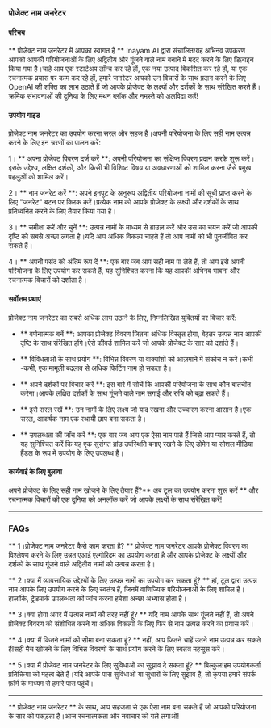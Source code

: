 ### प्रोजेक्ट नाम जनरेटर

#### परिचय
** प्रोजेक्ट नाम जनरेटर में आपका स्वागत है ** Inayam AI द्वारा संचालित!यह अभिनव उपकरण आपको आपकी परियोजनाओं के लिए अद्वितीय और गूंजने वाले नाम बनाने में मदद करने के लिए डिज़ाइन किया गया है।चाहे आप एक स्टार्टअप लॉन्च कर रहे हों, एक नया उत्पाद विकसित कर रहे हों, या एक रचनात्मक प्रयास पर काम कर रहे हों, हमारे जनरेटर आपको उन विचारों के साथ प्रदान करने के लिए OpenAI की शक्ति का लाभ उठाते हैं जो आपके प्रोजेक्ट के लक्ष्यों और दर्शकों के साथ संरेखित करते हैं।क्रमिक संभावनाओं की दुनिया के लिए मंथन ब्लॉक और नमस्ते को अलविदा कहें!

#### उपयोग गाइड
प्रोजेक्ट नाम जनरेटर का उपयोग करना सरल और सहज है।अपनी परियोजना के लिए सही नाम उत्पन्न करने के लिए इन चरणों का पालन करें:

1। ** अपना प्रोजेक्ट विवरण दर्ज करें **: अपनी परियोजना का संक्षिप्त विवरण प्रदान करके शुरू करें।इसके उद्देश्य, लक्षित दर्शकों, और किसी भी विशिष्ट विषय या अवधारणाओं को शामिल करना जैसे प्रमुख पहलुओं को शामिल करें।

2। ** नाम जनरेट करें **: अपने इनपुट के अनुरूप अद्वितीय परियोजना नामों की सूची प्राप्त करने के लिए "जनरेट" बटन पर क्लिक करें।प्रत्येक नाम को आपके प्रोजेक्ट के लक्ष्यों और दर्शकों के साथ प्रतिध्वनित करने के लिए तैयार किया गया है।

3। ** समीक्षा करें और चुनें **: उत्पन्न नामों के माध्यम से ब्राउज़ करें और उस का चयन करें जो आपकी दृष्टि को सबसे अच्छा लगता है।यदि आप अधिक विकल्प चाहते हैं तो आप नामों को भी पुनर्जीवित कर सकते हैं।

4। ** अपनी पसंद को अंतिम रूप दें **: एक बार जब आप सही नाम पा लेते हैं, तो आप इसे अपनी परियोजना के लिए उपयोग कर सकते हैं, यह सुनिश्चित करना कि यह आपकी अभिनव भावना और रचनात्मक विचारों को दर्शाता है।

#### सर्वोत्तम प्रथाएं
प्रोजेक्ट नाम जनरेटर का सबसे अधिक लाभ उठाने के लिए, निम्नलिखित युक्तियों पर विचार करें:

- ** वर्णनात्मक बनें **: आपका प्रोजेक्ट विवरण जितना अधिक विस्तृत होगा, बेहतर उत्पन्न नाम आपकी दृष्टि के साथ संरेखित होंगे।ऐसे कीवर्ड शामिल करें जो आपके प्रोजेक्ट के सार को दर्शाते हैं।

- ** विविधताओं के साथ प्रयोग **: विभिन्न विवरण या वाक्यांशों को आज़माने में संकोच न करें।कभी -कभी, एक मामूली बदलाव से अधिक फिटिंग नाम हो सकता है।

- ** अपने दर्शकों पर विचार करें **: इस बारे में सोचें कि आपकी परियोजना के साथ कौन बातचीत करेगा।आपके लक्षित दर्शकों के साथ गूंजने वाले नाम सगाई और रुचि को बढ़ा सकते हैं।

- ** इसे सरल रखें **: उन नामों के लिए लक्ष्य जो याद रखना और उच्चारण करना आसान है।एक सरल, आकर्षक नाम एक स्थायी छाप बना सकता है।

- ** उपलब्धता की जाँच करें **: एक बार जब आप एक ऐसा नाम पाते हैं जिसे आप प्यार करते हैं, तो यह सुनिश्चित करें कि यह एक सुसंगत ब्रांड उपस्थिति बनाए रखने के लिए डोमेन या सोशल मीडिया हैंडल के रूप में उपयोग के लिए उपलब्ध है।

#### कार्यवाई के लिए बुलावा
अपने प्रोजेक्ट के लिए सही नाम खोजने के लिए तैयार हैं?** अब टूल का उपयोग करना शुरू करें ** और रचनात्मक विचारों की एक दुनिया को अनलॉक करें जो आपके लक्ष्यों के साथ संरेखित करें!

---

### FAQs

** 1।प्रोजेक्ट नाम जनरेटर कैसे काम करता है? **
प्रोजेक्ट नाम जनरेटर आपके प्रोजेक्ट विवरण का विश्लेषण करने के लिए उन्नत एआई एल्गोरिदम का उपयोग करता है और आपके प्रोजेक्ट के लक्ष्यों और दर्शकों के साथ गूंजने वाले अद्वितीय नामों को उत्पन्न करता है।

** 2।क्या मैं व्यावसायिक उद्देश्यों के लिए उत्पन्न नामों का उपयोग कर सकता हूं? **
हां, टूल द्वारा उत्पन्न नाम आपके लिए उपयोग करने के लिए स्वतंत्र हैं, जिनमें वाणिज्यिक परियोजनाओं के लिए शामिल हैं।हालांकि, ट्रेडमार्क उपलब्धता की जांच करना हमेशा अच्छा अभ्यास होता है।

** 3।क्या होगा अगर मैं उत्पन्न नामों की तरह नहीं हूं? **
यदि नाम आपके साथ गूंजते नहीं हैं, तो अपने प्रोजेक्ट विवरण को संशोधित करने या अधिक विकल्पों के लिए फिर से नाम उत्पन्न करने का प्रयास करें।

** 4।क्या मैं कितने नामों की सीमा बना सकता हूं? **
नहीं, आप जितने चाहें उतने नाम उत्पन्न कर सकते हैं!सही मैच खोजने के लिए विभिन्न विवरणों के साथ प्रयोग करने के लिए स्वतंत्र महसूस करें।

** 5।क्या मैं प्रोजेक्ट नाम जनरेटर के लिए सुविधाओं का सुझाव दे सकता हूं? **
बिल्कुल!हम उपयोगकर्ता प्रतिक्रिया को महत्व देते हैं।यदि आपके पास सुविधाओं या सुधारों के लिए सुझाव हैं, तो कृपया हमारे संपर्क फ़ॉर्म के माध्यम से हमारे पास पहुंचें।

---

** प्रोजेक्ट नाम जनरेटर ** के साथ, आप सहजता से एक ऐसा नाम बना सकते हैं जो आपकी परियोजना के सार को पकड़ता है।आज रचनात्मकता और नवाचार को गले लगाओ!